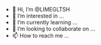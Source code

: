 - 👋 Hi, I’m @LIMEGLTSH
- 👀 I’m interested in ...
- 🌱 I’m currently learning ...
- 💞️ I’m looking to collaborate on ...
- 📫 How to reach me ...

<!---
LIMEGLTSH/LIMEGLTSH is a ✨ special ✨ repository because its `README.md` (this file) appears on your GitHub profile.
You can click the Preview link to take a look at your changes.
--->
